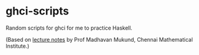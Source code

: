 # ghci-scripts
Random scripts for ghci for me to practice Haskell.

(Based on [lecture notes](https://www.cmi.ac.in/~madhavan/courses/programming08/index.php) by Prof Madhavan Mukund, Chennai Mathematical Institute.)
